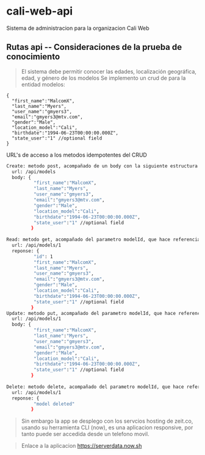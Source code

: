# cali-web-api
Sistema de administracion para la organizacion Cali Web

## Rutas api -- Consideraciones de la prueba de conocimiento
> El sistema debe permitir conocer las edades, localización geográfica, edad, y género de los modelos
  Se implemento un crud de para la entidad modelos: 
  ```code
  {
    "first_name":"MalcomX",
    "last_name":"Myers",
    "user_name":"gmyers3",
    "email":"gmyers3@mtv.com",
    "gender":"Male",
    "location_model":"Cali",
    "birthdate":"1994-06-23T00:00:00.000Z",
    "state_user":"1" //optional field
  }
  ```
  URL's de acceso a los metodos idempotentes del CRUD
  ```bash
  Create: metodo post, acompañado de un body con la siguiente estructura:
    url: /api/models
    body: {
            "first_name":"MalcomX",
            "last_name":"Myers",
            "user_name":"gmyers3",
            "email":"gmyers3@mtv.com",
            "gender":"Male",
            "location_model":"Cali",
            "birthdate":"1994-06-23T00:00:00.000Z",
            "state_user":"1" //optional field
           }
           
  Read: metodo get, acompañado del parametro modelId, que hace referencia a la identificacion del modelo
    url: /api/models/1
    reponse: {
            "id": 1
            "first_name":"MalcomX",
            "last_name":"Myers",
            "user_name":"gmyers3",
            "email":"gmyers3@mtv.com",
            "gender":"Male",
            "location_model":"Cali",
            "birthdate":"1994-06-23T00:00:00.000Z",
            "state_user":"1" //optional field
           }
  Update: metodo put, acompañado del parametro modelId, que hace referencia a la identificacion del modelo y el body
    url: /api/models/1
    body: {
            "first_name":"MalcomX",
            "last_name":"Myers",
            "user_name":"gmyers3",
            "email":"gmyers3@mtv.com",
            "gender":"Male",
            "location_model":"Cali",
            "birthdate":"1994-06-23T00:00:00.000Z",
            "state_user":"1" //optional field
           }
           
  Delete: metodo delete, acompañado del parametro modelId, que hace referencia a la identificacion del modelo
    url: /api/models/1
    reponse: {
            "model deleted"
           }
  ```

>Sin embargo la app se desplego con los servcios hosting de zeit.co, usando su herramienta CLI (now), es una aplicacion responsive, por tanto puede ser accedida desde un telefono movil.

>Enlace a la aplicacion https://serverdata.now.sh
